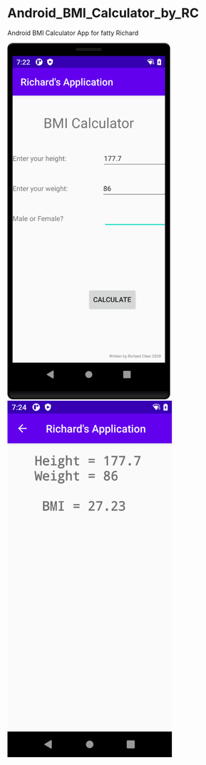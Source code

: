 # Android_BMI_Calculator_by_RC
Android BMI Calculator App for fatty Richard

<img width=“464” height="800" src="./device-2020-07-08-152323.png">
<img width=“464” height="800" src="./device-2020-07-08-152500.png">
